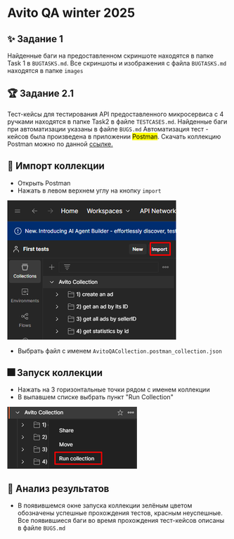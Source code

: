 # Avito QA winter 2025

## ✨ Задание 1
 Найденные баги на предоставленном скриншоте находятся в папке Task 1 в `BUGTASKS.md`. Все скриншоты и изображения с файла `BUGTASKS.md` находятся в папке `images`

## 🏆 Задание 2.1

 Тест-кейсы для тестирования API предоставленного микросервиса с 4 ручками находятся в папке Task2 в файле `TESTCASES.md`. Найденные баги при автоматизации указаны в файле `BUGS.md`
 Автоматизация тест - кейсов была произведена в приложении <mark>Postman</mark>. Скачать коллекцию Postman можно по данной [ссылке.](./AvitoQACollection.postman_collection.json)

## 🎉 Импорт коллекции

 *  Открыть Postman
 *  Нажать в левом верхнем углу на кнопку `import`
   <img src="https://github.com/Kaledo1337/myavito/blob/main/images/import_avito.png" title="avitoQA" alt="avitoQA" style ="max-width: 100%"/>
   
 *  Выбрать файл с именем `AvitoQACollection.postman_collection.json`

## 🎆 Запуск коллекции
 *  Нажать на 3 горизонтальные точки рядом с именем коллекции
 *  В выпавшем списке выбрать пункт "Run Collection"
   <img src="https://github.com/Kaledo1337/myavito/blob/main/images/run_collection.png" title="avitoQA" alt="avitoQA" style ="max-width: 100%"/>
    <br/>
    
 ##  🎊 Анализ результатов
   * В появившемся окне запуска коллекции зелёным цветом обозначены успешные прохождения тестов, красным неуспешные. Все появившиеся баги во время прохождения тест-кейсов описаны в файле `BUGS.md`
